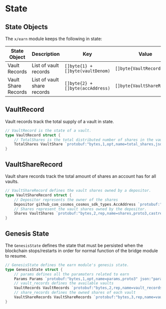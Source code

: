 # State

## State Objects

The `x/earn` module keeps the following in state:

| State Object        | Description                 | Key                              | Value                      |
| ------------------- | --------------------------- | -------------------------------- | -------------------------- |
| Vault Records       | List of vault records       | `[]byte{1} + []byte(vaultDenom)` | `[]byte{VaultRecord}`      |
| Vault Share Records | List of vault share records | `[]byte{2} + []byte(accAddress)` | `[]byte{VaultShareRecord}` |

## VaultRecord

Vault records track the total supply of a vault in state.

```go
// VaultRecord is the state of a vault.
type VaultRecord struct {
	// TotalShares is the total distributed number of shares in the vault.
	TotalShares VaultShare `protobuf:"bytes,1,opt,name=total_shares,json=totalShares,proto3" json:"total_shares"`
}
```

## VaultShareRecord

Vault share records track the total amount of shares an account has for all
vaults.

```go
// VaultShareRecord defines the vault shares owned by a depositor.
type VaultShareRecord struct {
	// Depositor represents the owner of the shares
	Depositor github_com_cosmos_cosmos_sdk_types.AccAddress `protobuf:"bytes,1,opt,name=depositor,proto3,casttype=github.com/cosmos/cosmos-sdk/types.AccAddress" json:"depositor,omitempty"`
	// Shares represent the vault shares owned by the depositor.
	Shares VaultShares `protobuf:"bytes,2,rep,name=shares,proto3,castrepeated=VaultShares" json:"shares"`
}
```

## Genesis State

The `GenesisState` defines the state that must be persisted when the blockchain
stops/restarts in order for normal function of the bridge module to resume.

```go
// GenesisState defines the earn module's genesis state.
type GenesisState struct {
	// params defines all the paramaters related to earn
	Params Params `protobuf:"bytes,1,opt,name=params,proto3" json:"params"`
	// vault_records defines the available vaults
	VaultRecords VaultRecords `protobuf:"bytes,2,rep,name=vault_records,json=vaultRecords,proto3,castrepeated=VaultRecords" json:"vault_records"`
	// share_records defines the owned shares of each vault
	VaultShareRecords VaultShareRecords `protobuf:"bytes,3,rep,name=vault_share_records,json=vaultShareRecords,proto3,castrepeated=VaultShareRecords" json:"vault_share_records"`
}
```
